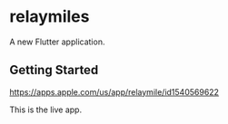 # relaymiles

A new Flutter application.

## Getting Started

https://apps.apple.com/us/app/relaymile/id1540569622

This is the live app.
